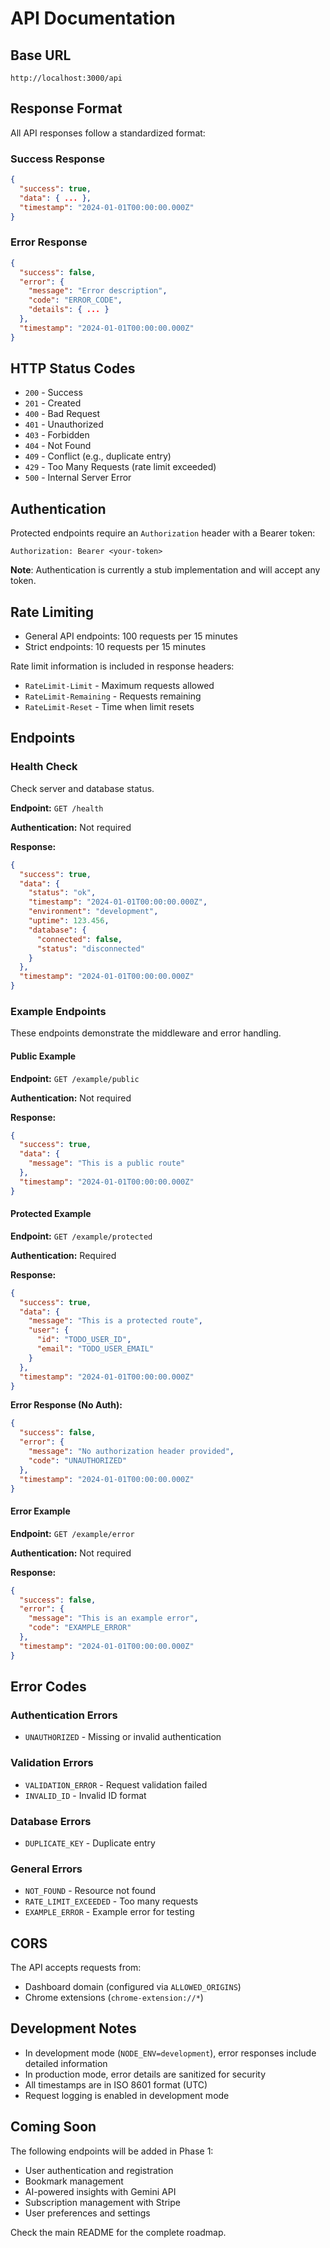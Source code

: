# API Documentation

## Base URL

```
http://localhost:3000/api
```

## Response Format

All API responses follow a standardized format:

### Success Response

```json
{
  "success": true,
  "data": { ... },
  "timestamp": "2024-01-01T00:00:00.000Z"
}
```

### Error Response

```json
{
  "success": false,
  "error": {
    "message": "Error description",
    "code": "ERROR_CODE",
    "details": { ... }
  },
  "timestamp": "2024-01-01T00:00:00.000Z"
}
```

## HTTP Status Codes

- `200` - Success
- `201` - Created
- `400` - Bad Request
- `401` - Unauthorized
- `403` - Forbidden
- `404` - Not Found
- `409` - Conflict (e.g., duplicate entry)
- `429` - Too Many Requests (rate limit exceeded)
- `500` - Internal Server Error

## Authentication

Protected endpoints require an `Authorization` header with a Bearer token:

```
Authorization: Bearer <your-token>
```

**Note**: Authentication is currently a stub implementation and will accept any token.

## Rate Limiting

- General API endpoints: 100 requests per 15 minutes
- Strict endpoints: 10 requests per 15 minutes

Rate limit information is included in response headers:
- `RateLimit-Limit` - Maximum requests allowed
- `RateLimit-Remaining` - Requests remaining
- `RateLimit-Reset` - Time when limit resets

## Endpoints

### Health Check

Check server and database status.

**Endpoint:** `GET /health`

**Authentication:** Not required

**Response:**
```json
{
  "success": true,
  "data": {
    "status": "ok",
    "timestamp": "2024-01-01T00:00:00.000Z",
    "environment": "development",
    "uptime": 123.456,
    "database": {
      "connected": false,
      "status": "disconnected"
    }
  },
  "timestamp": "2024-01-01T00:00:00.000Z"
}
```

### Example Endpoints

These endpoints demonstrate the middleware and error handling.

#### Public Example

**Endpoint:** `GET /example/public`

**Authentication:** Not required

**Response:**
```json
{
  "success": true,
  "data": {
    "message": "This is a public route"
  },
  "timestamp": "2024-01-01T00:00:00.000Z"
}
```

#### Protected Example

**Endpoint:** `GET /example/protected`

**Authentication:** Required

**Response:**
```json
{
  "success": true,
  "data": {
    "message": "This is a protected route",
    "user": {
      "id": "TODO_USER_ID",
      "email": "TODO_USER_EMAIL"
    }
  },
  "timestamp": "2024-01-01T00:00:00.000Z"
}
```

**Error Response (No Auth):**
```json
{
  "success": false,
  "error": {
    "message": "No authorization header provided",
    "code": "UNAUTHORIZED"
  },
  "timestamp": "2024-01-01T00:00:00.000Z"
}
```

#### Error Example

**Endpoint:** `GET /example/error`

**Authentication:** Not required

**Response:**
```json
{
  "success": false,
  "error": {
    "message": "This is an example error",
    "code": "EXAMPLE_ERROR"
  },
  "timestamp": "2024-01-01T00:00:00.000Z"
}
```

## Error Codes

### Authentication Errors
- `UNAUTHORIZED` - Missing or invalid authentication

### Validation Errors
- `VALIDATION_ERROR` - Request validation failed
- `INVALID_ID` - Invalid ID format

### Database Errors
- `DUPLICATE_KEY` - Duplicate entry

### General Errors
- `NOT_FOUND` - Resource not found
- `RATE_LIMIT_EXCEEDED` - Too many requests
- `EXAMPLE_ERROR` - Example error for testing

## CORS

The API accepts requests from:
- Dashboard domain (configured via `ALLOWED_ORIGINS`)
- Chrome extensions (`chrome-extension://*`)

## Development Notes

- In development mode (`NODE_ENV=development`), error responses include detailed information
- In production mode, error details are sanitized for security
- All timestamps are in ISO 8601 format (UTC)
- Request logging is enabled in development mode

## Coming Soon

The following endpoints will be added in Phase 1:

- User authentication and registration
- Bookmark management
- AI-powered insights with Gemini API
- Subscription management with Stripe
- User preferences and settings

Check the main README for the complete roadmap.
